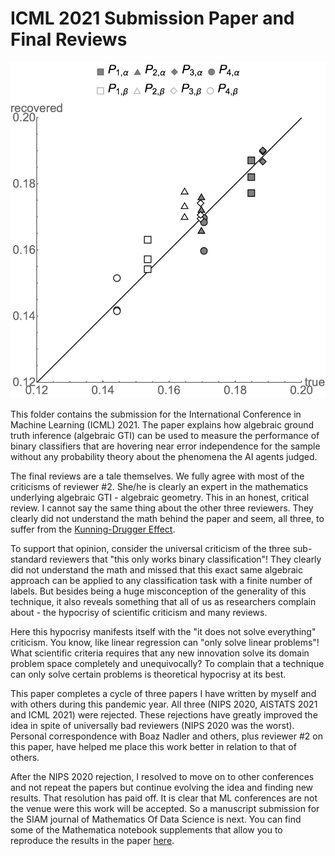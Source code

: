# ICML 2021 Submission Paper and Final Reviews
![Results on the synthetic dataset twonorm](./icml2021-twonorm.png)

This folder contains the submission for the International Conference
in Machine Learning (ICML) 2021. The paper explains how algebraic
ground truth inference (algebraic GTI) can be used to measure the
performance of binary classifiers that are hovering near error independence
for the sample without any probability theory about the phenomena the
AI agents judged.

The final reviews are a tale themselves. We fully agree with most of the criticisms of reviewer \#2. She/he is clearly an expert in the mathematics
underlying algebraic GTI - algebraic geometry. This in an honest, critical
review. I cannot say the same thing about the other three reviewers. They
clearly did not understand the math behind the paper and seem, all three,
to suffer from the 
[Kunning-Drugger Effect](https://en.wikipedia.org/wiki/Dunning%E2%80%93Kruger_effect).

To support that opinion, consider the universal criticism of the three
sub-standard reviewers that "this only works binary classification"!
They clearly did not understand the math and missed that this exact same
algebraic approach can be applied to any classification task with a finite
number of labels. But besides being a huge misconception of the generality
of this technique, it also reveals something that all of us as researchers
complain about - the hypocrisy of scientific criticism and many reviews.

Here this hypocrisy manifests itself with the "it does not solve everything"
criticism. You know, like linear regression can "only solve linear problems"!
What scientific criteria requires that any new innovation solve its domain
problem space completely and unequivocally? To complain that a technique can
only solve certain problems is theoretical hypocrisy at its best.

This paper completes a cycle of three papers I have written by myself and with
others during this pandemic year. All three (NIPS 2020, AISTATS 2021 and ICML 2021) were rejected. These rejections have greatly improved the idea in spite
of universally bad reviewers (NIPS 2020 was the worst). Personal correspondence
with Boaz Nadler and others, plus reviewer \#2 on this paper, have helped
me place this work better in relation to that of others.

After the NIPS 2020 rejection, I resolved to move on to other conferences and
not repeat the papers but continue evolving the idea and finding new results.
That resolution has paid off. It is clear that ML conferences are not the venue
were this work will be accepted. So a manuscript submission for the SIAM journal of Mathematics Of Data Science is next. You can find some of the Mathematica notebook supplements that allow you to reproduce the results
in the paper [here](../SIMODS).